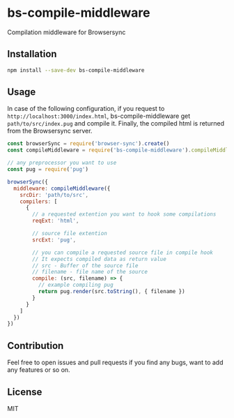 # bs-compile-middleware

Compilation middleware for Browsersync

## Installation

```bash
npm install --save-dev bs-compile-middleware
```

## Usage

In case of the following configuration, if you request to `http://localhost:3000/index.html`, bs-compile-middleware get `path/to/src/index.pug` and compile it. Finally, the compiled html is returned from the Browsersync server.


```js
const browserSync = require('browser-sync').create()
const compileMiddleware = require('bs-compile-middleware').compileMiddleware

// any preprocessor you want to use
const pug = require('pug')

browserSync({
  middleware: compileMiddleware({
    srcDir: 'path/to/src',
    compilers: [
      {
        // a requested extention you want to hook some compilations
        reqExt: 'html',

        // source file extention
        srcExt: 'pug',

        // you can compile a requested source file in compile hook
        // It expects compiled data as return value
        // src - Buffer of the source file
        // filename - file name of the source
        compile: (src, filename) => {
          // example compiling pug
          return pug.render(src.toString(), { filename })
        }
      }
    ]
  })
})
```

## Contribution

Feel free to open issues and pull requests if you find any bugs, want to add any features or so on.

## License

MIT
